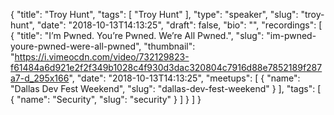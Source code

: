 {
  "title": "Troy Hunt",
  "tags": [
    "Troy Hunt"
  ],
  "type": "speaker",
  "slug": "troy-hunt",
  "date": "2018-10-13T14:13:25",
  "draft": false,
  "bio": "",
  "recordings": [
    {
      "title": "I’m Pwned. You’re Pwned. We’re All Pwned.",
      "slug": "im-pwned-youre-pwned-were-all-pwned",
      "thumbnail": "https://i.vimeocdn.com/video/732129823-f61484a6d921e2f2f349b1028c4f930d3dac320804c7916d88e7852189f287a7-d_295x166",
      "date": "2018-10-13T14:13:25",
      "meetups": [
        {
          "name": "Dallas Dev Fest Weekend",
          "slug": "dallas-dev-fest-weekend"
        }
      ],
      "tags": [
        {
          "name": "Security",
          "slug": "security"
        }
      ]
    }
  ]
}